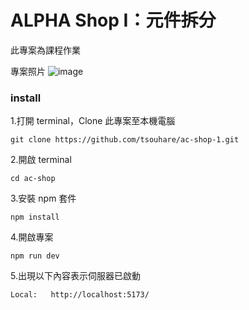 # ALPHA Shop I：元件拆分

此專案為課程作業

專案照片
![image](https://raw.githubusercontent.com/tsouhare/ac-shop-1/main/src/assets/photo/screenshot.png)

### install

1.打開 terminal，Clone 此專案至本機電腦

```
git clone https://github.com/tsouhare/ac-shop-1.git
```

2.開啟 terminal

```
cd ac-shop
```

3.安裝 npm 套件

```
npm install
```

4.開啟專案

```
npm run dev
```

5.出現以下內容表示伺服器已啟動

```
Local:   http://localhost:5173/
```
